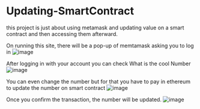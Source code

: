# Updating-SmartContract
this project is just about using metamask and updating value on a smart contract and then accessing them afterward.

On running this site, there will be a pop-up of memtamask asking you to log in
![image](https://user-images.githubusercontent.com/80789344/158378636-efdc9ecb-b228-4c2b-aac5-477952881e79.png)

After logging in with your account you can check What is the cool Number 
![image](https://user-images.githubusercontent.com/80789344/158378966-a4324316-655f-4133-a04e-5abce29bc586.png)

You can even change the number but for that you have to pay in ethereum to update the number on smart contract
![image](https://user-images.githubusercontent.com/80789344/158379147-90f63c23-96d0-4eef-be10-5a323540f1a3.png)

Once you confirm the transaction, the number will be updated.
![image](https://user-images.githubusercontent.com/80789344/158379469-e8d9495f-2f94-42e7-830c-7b039a7badec.png)

